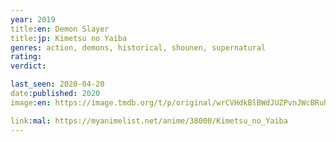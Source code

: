 ```yaml
---
year: 2019
title:en: Demon Slayer
title:jp: Kimetsu no Yaiba
genres: action, demons, historical, shounen, supernatural
rating:
verdict:

last_seen: 2020-04-20
date:published: 2020
image:en: https://image.tmdb.org/t/p/original/wrCVHdkBlBWdJUZPvnJWcBRuhSY.jpg

link:mal: https://myanimelist.net/anime/38000/Kimetsu_no_Yaiba
---
```

